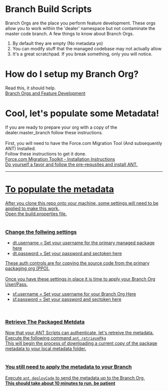# Branch Build Scripts
Branch Orgs are the place you perform feature development.  These orgs allow you to work within the 'dealer' namespace but not contaminate the master code branch.  A few things to know about Branch Orgs.

1) By default they are empty (No metadata yo)<br />
2) You can modify stuff that the managed codebase may not actually allow<br/>
3) It's a great scratchpad.  If you break something, only you will notice.<br/>

# How do I setup my Branch Org?
Read this, it should help.<br />
<a href="https://dealerteam-prod.mindtouch.us/Internal_Procedures/Feature_Lifecycle/Development/Branch_Org_-_Feature_Branch" target="_blank">Branch Orgs and Feature Development</a>

# Cool, let's populate some Metadata!
If you are ready to prepare your org with a copy of the dealer.master_branch follow these instructions. <br /><br />
First, you will need to have the Force.com Migration Tool (And subsequently ANT) Installed.<br />
Follow these instructions to get it done.<br />
<a href="https://developer.salesforce.com/docs/atlas.en-us.200.0.daas.meta/daas/forcemigrationtool_install.htm" target="_blank">Force.com Migration Toolkit - Installation Instructions<br />
Do yourself a favor and follow the pre-requsites and install ANT.
<hr />

# To populate the metadata
After you clone this repo onto your machine, some settings will need to be applied to make this work.<br />
Open the build.properties file. <br /><br />
<h3>Change the follwing settings</h3>
<ul>
  <li>dt.username = <username> Set your username for the primary managed package here</li>
  <li>dt.password = <password|sectoken> Set your password and sectoken here</li>
</ul>
These auth controls are for copying the source code from the primary packaging org (PPO).
<br />
<br />
Once you have these settings in place it is time to apply your Branch Org User/Pass.
<br />
<ul>
  <li>sf.username = <username> Set your username for your Branch Org Here</li>
  <li>sf.password = <password|sectoken> Set your password and sectoken here</li>
</ul>
<br />
<h3>Retrieve The Packaged Metdata</h3>
Now that your ANT Scripts can authenticate, let's retreive the metadata.<br />
Execute the following command <code>ant retrievePkg</code><br />
This will begin the process of downloading a current copy of the package metadata to your local metadata folder.
<br />
<br />
<h3>You still need to apply the metadata to your Branch</h3>
Execute <code>ant deployCode</code> to send the metadata up to the Branch Org.<br />
<b>This should take about 10 minutes to run, be patient</b>




